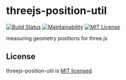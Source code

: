 # threejs-position-util

[![Build Status](https://travis-ci.org/MasatoMakino/threejs-position-util.svg?branch=master)](https://travis-ci.org/MasatoMakino/threejs-position-util)
[![Maintainability](https://api.codeclimate.com/v1/badges/fec771399093f1315350/maintainability)](https://codeclimate.com/github/MasatoMakino/threejs-position-util/maintainability)
[![MIT License](http://img.shields.io/badge/license-MIT-blue.svg?style=flat)](LICENSE)

measuring geometry positions for three.js

## License

threejs-position-util is [MIT licensed](LICENSE).